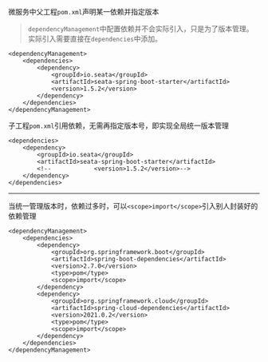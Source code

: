 微服务中父工程`pom.xml`声明某一依赖并指定版本

> `dependencyManagement`中配置依赖并不会实际引入，只是为了版本管理。
> 实际引入需要直接在`dependencies`中添加。

```
<dependencyManagement>
    <dependencies>
        <dependency>
            <groupId>io.seata</groupId>
            <artifactId>seata-spring-boot-starter</artifactId>
            <version>1.5.2</version>
        </dependency>
    </dependencies>
</dependencyManagement>
```

子工程`pom.xml`引用依赖，无需再指定版本号，即实现全局统一版本管理

```
<dependencies>
    <dependency>
        <groupId>io.seata</groupId>
        <artifactId>seata-spring-boot-starter</artifactId>
        <!--            <version>1.5.2</version>-->
    </dependency>
</dependencies>
```

---

当统一管理版本时，依赖过多时，可以`<scope>import</scope>`引入别人封装好的依赖管理

```
<dependencyManagement>
    <dependencies>
        <dependency>
            <groupId>org.springframework.boot</groupId>
            <artifactId>spring-boot-dependencies</artifactId>
            <version>2.7.0</version>
            <type>pom</type>
            <scope>import</scope>
        </dependency>
        <dependency>
            <groupId>org.springframework.cloud</groupId>
            <artifactId>spring-cloud-dependencies</artifactId>
            <version>2021.0.2</version>
            <type>pom</type>
            <scope>import</scope>
        </dependency>
    </dependencies>
</dependencyManagement>
```